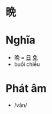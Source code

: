 # 晩

# Nghĩa
* 晩 = [日](日.md) [免](免.md)
* buổi chiều

# Phát âm
* /vãn/

<script>window.HANZI_FIELD='晩';</script>